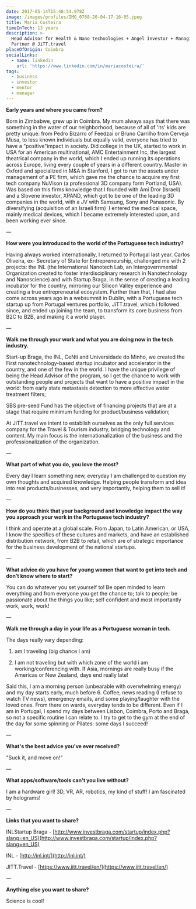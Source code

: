 ```yaml
---
date: 2017-05-14T15:48:54.978Z
image: /images/profiles/IMG_0768-20-04-17-16-05.jpeg
title: Maria Costeira
timeInTech: 13 years
description: >-
  Head Advisor for Health & Nano technologies + Angel Investor + Managing
  Partner @ JiTT.travel
placeOfOrigin: Coimbra
socialLinks:
  - name: linkedin
    url: 'https://www.linkedin.com/in/mariacosteira/'
tags:
  - business
  - investor
  - mentor
  - manager
---
```

**Early years and where you
came from?**

Born in Zimbabwe, grew up in Coimbra. My mum always says that there was something in the water of our neighborhood, because of all of 'its' kids are pretty unique: from Pedro Bizarro of Feedzai or Bruno Carrilho from Cerveja Musa, to less known individuals but equally valid, everyone has tried to have a "positive"impact in society. Did college in the UK, started to work in USA for an American multinational, AMC Entertainment Inc, the largest theatrical company in the world, which I ended up running its operations across Europe, living every couple of years in a different country. Master in Oxford and specialized in M&A in Stanford, I got to run the assets under management of a PE firm, which gave me the chance to acquire my first tech company NuVison (a professional 3D company form Portland, USA). Was based on this firms knowledge that I founded with Ami Dror (Israeli) and a Slovene investor, XPAND, which got to be one of the leading 3D companies in the world, with a JV with Samsung, Sony and Panasonic. By diversifying (acquisition of an Israeli firm)  I entered the medical space, mainly medical devices, which I became extremely interested upon, and been working ever since.

—

**How were you introduced
to the world of the Portuguese tech industry?**

Having always worked internationally, I returned to Portugal last year. Carlos Oliveira, ex- Secretary of State for Entrepreneurship, challenged me with 2 projects: the INL (the International Nanotech Lab, an Intergovernmental Organization created to foster interdisciplinary research in Nanotechnology and Nanoscience) and with Startup Braga, in the sense of creating a leading incubator for the country, mirroring our Silicon Valley experience and creating a true entrepreneurial ecosystem. Further than that, I had also come across years ago in a websummit in Dublin, with a Portuguese tech startup up from Portugal ventures portfolio, JiTT.travel, which i followed since, and ended up joining the team, to transform its core business from B2C to B2B, and making it a world player.

—

**Walk me through your work
and what you are doing now in the tech industry.**

Start-up Braga, the INL, CeNti and Universidade do Minho, we created the First nanotechnology-based startup incubator and accelerator in the country, and one of the few in the world. I have the unique privilege of being the Head Advisor of the program, so I get the chance to work with outstanding people and projects that want to have a positive impact in the world: from early state metastasis detection to more effective water treatment filters;

SBS pre-seed Fund has the objective of financing projects that are at a stage that require minimum funding for product/business validation;

At JiTT.travel we intent to establish ourselves as the only full services company for the Travel & Tourism industry, bridging technology and content. My main focus is the internationalization of the business and the professionalization of the organization.

— 

**What part of what you do,
you love the most?**

Every day I learn something new, everyday I am challenged to question my own thoughts and acquired knowledge. Helping people transform and idea into real products/businesses, and very importantly, helping them to sell it!

— 

**How do you think that your
background and knowledge impact the way you approach your work in the
Portuguese tech industry?**

I think and operate at a global scale. From Japan, to Latin American, or USA, I know the specifics of these cultures and markets, and have an established distribution network, from B2B to retail, which are of strategic importance for the business development of the national startups. 

—

**What advice do you have
for young women that want to get into tech and don’t know where to start?**

You can do whatever you set yourself to! Be open minded to learn everything and from everyone you get the chance to; talk to people; be passionate about the things you like; self confident and most importantly work, work, work!

—

**Walk me through a day in
your life as a Portuguese woman in tech.**

The days really vary depending:

1) am I traveling (big chance I am)

2) I am not traveling but with which zone of the world i am working/conferencing with. If Asia, mornings are really busy if the Americas or New Zealand, days end really late!

Said this, I am a morning person (unbearable with overwhelming energy) and my day starts early, much before 6. Coffee, news reading (I refuse to watch TV news), emergency emails, and some playing/laughter with the loved ones. From there on wards, everyday tends to be different. Even if I am in Portugal, I spend my days between Lisbon, Coimbra, Porto and Braga, so not a specific routine I can relate to. I try to get to the gym at the end of the day for some spinning or Pilates: some days I succeed!

—

**What's the best advice
you've ever received?**

"Suck it, and move on!" 

—

**What apps/software/tools
can't you live without?**

I am a hardware girl! 3D, VR, AR, robotics, my kind of stuff! I am fascinated by holograms!

—

**Links that you want to share?**

INLStartup Braga - [http://www.investbraga.com/startup/index.php?slang=en_US](http://www.investbraga.com/startup/index.php?slang=en_US)

INL - [http://inl.int/](http://inl.int/)

JITT.Travel - [https://www.jitt.travel/en/](https://www.jitt.travel/en/)

—

**Anything
else you want to share?**

Science is cool!
